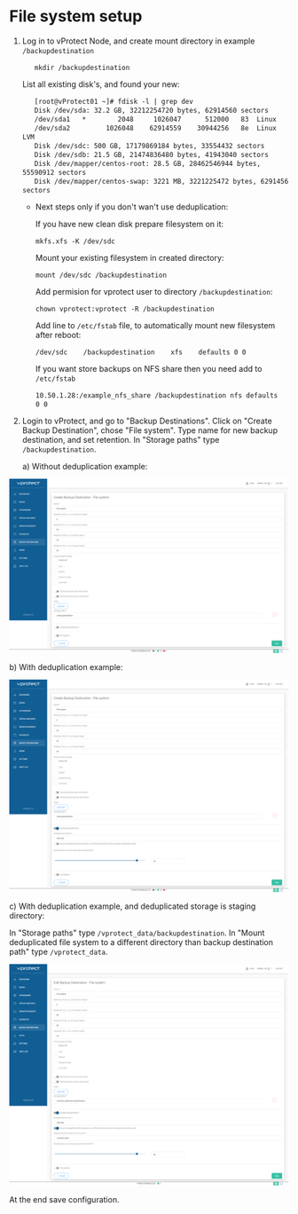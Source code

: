 # File system setup

1. Log in to vProtect Node, and create mount directory in example `/backupdestination`

   ```text
      mkdir /backupdestination
   ```

   List all existing disk's, and found your new:

   ```text
      [root@vProtect01 ~]# fdisk -l | grep dev
      Disk /dev/sda: 32.2 GB, 32212254720 bytes, 62914560 sectors
      /dev/sda1   *        2048     1026047      512000   83  Linux
      /dev/sda2         1026048    62914559    30944256   8e  Linux LVM
      Disk /dev/sdc: 500 GB, 17179869184 bytes, 33554432 sectors
      Disk /dev/sdb: 21.5 GB, 21474836480 bytes, 41943040 sectors
      Disk /dev/mapper/centos-root: 28.5 GB, 28462546944 bytes, 55590912 sectors
      Disk /dev/mapper/centos-swap: 3221 MB, 3221225472 bytes, 6291456 sectors
   ```

   * Next steps only if you don't wan't use deduplication:

     If you have new clean disk prepare filesystem on it:

     ```text
     mkfs.xfs -K /dev/sdc
     ```

     Mount your existing filesystem in created directory:

     ```text
     mount /dev/sdc /backupdestination
     ```

     Add permision for vprotect user to directory `/backupdestination`:

     ```text
     chown vprotect:vprotect -R /backupdestination
     ```

     Add line to `/etc/fstab` file, to automatically mount new filesystem after reboot:

     ```text
     /dev/sdc    /backupdestination    xfs    defaults 0 0
     ```

     If you want store backups on NFS share then you need add to `/etc/fstab`

     ```text
     10.50.1.28:/example_nfs_share /backupdestination nfs defaults  0 0
     ```

2. Login to vProtect, and go to "Backup Destinations". Click on "Create Backup Destination", chose "File system". Type name for new backup destination, and set retention. In "Storage paths" type `/backupdestination`.

   a\) Without deduplication example:

![](../../.gitbook/assets/setup_filessytem.png)

b\) With deduplication example:

![](../../.gitbook/assets/setup_filessytem_dedup.png)

c\) With deduplication example, and deduplicated storage is staging directory:

In "Storage paths" type `/vprotect_data/backupdestination`. In "Mount deduplicated file system to a different directory than backup destination path" type `/vprotect_data`.

![](../../.gitbook/assets/setup_filessytem_dedup_vpr.png)

At the end save configuration.

